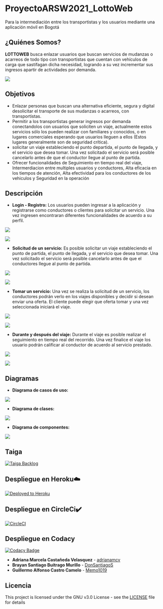 # ProyectoARSW2021_LottoWeb

Para la intermediación entre los transportistas y los usuarios mediante una aplicación móvil en Bogotá

## ¿Quiénes Somos?

**LOTTOWEB** busca enlazar usuarios que buscan servicios de mudanzas o acarreos de todo tipo con transportistas que cuentan con vehículos de carga que sastifagan dicha necesidad, logrando a su vez incrementar sus ingresos apartir de actividades por demanda.

![](img/Logo.PNG)


## Objetivos
*  Enlazar personas que buscan una alternativa eficiente, segura y digital desolicitar el transporte de sus mudanzas o acarreos, con transportistas.
*  Permitir a los transportistas generar ingresos por demanda conectandolos con usuarios que soliciten un viaje, actualmente estos servicios sólo los pueden realizar con familiares y conocidos, o en lugares comerciales esperando que usuarios lleguen a ellos (Estos lugares generalmente son de seguridad crítica).
*  solicitar un viaje estableciendo el punto departida, el punto de llegada, y el servicio que desea tomar. Una vez solicitado el servicio será posible cancelarlo antes de que el conductor llegue al punto de partida.
*  Ofrecer funcionalidades de Seguimiento en tiempo real del viaje, Intermerdiacion entre multiples usuarios y conductores, Alta eficacia en los tiempos de atención, Alta efectividad para los conductores de los vehiculos y Seguridad en la operación

## Descripción

* **Login - Registro:**
Los usuarios pueden ingresar a la aplicación y registrarse como conductores o clientes para solicitar un servicio. Una vez ingresen encontraran diferentes funcionalidades de acuerdo a su perfil.

![](Mockup/2-Registro.PNG)

![](Mockup/4-IniciarSesión.PNG)

* **Solicitud de un servicio:**
Es posible solicitar un viaje estableciendo el punto de partida, el punto de llegada, y el servicio que desea tomar. Una vez solicitado el servicio será posible cancelarlo antes de que el conductores llegue al punto de partida.

![](Mockup/11-NuevoViaje.PNG)

![](Mockup/14-SeguirViaje.PNG)

* **Tomar un servicio:**
Una vez se realiza la solicitud de un servicio, los conductores podrán verlo en los viajes disponibles y decidir si desean enviar una oferta. El cliente puede elegir que oferta tomar y una vez seleccionada iniciará el viaje.

![](Mockup/7-ViajesDisponibles.PNG)

![](Mockup/12-OfertasViaje.PNG)

* **Durante y después del viaje:**
Durante el viaje es posible realizar el seguimiento en tiempo real del recorrido. Una vez finalice el viaje los usuario podrán calificar al conductor de acuerdo al servicio prestado.

![](Mockup/15-Recorrido.PNG)

![](Mockup/16-CalificarConductor.PNG)

## Diagramas

* **Diagrama de casos de uso:**

![](img/casos%20de%20uso.png)

* **Diagrama de clases:**

![](img/DiagramaClases.PNG)

* **Diagrama de componentes:**

![](img/DiagramaComponentes.PNG)


## Taiga

[![Taiga Backlog](https://images.assets-landingi.com/jvS0A3Tm24feIBqs/logo_horizontal.png)](https://tree.taiga.io/project/memo1019-2021-1-proyectarsw-lottoweb/backlog)


## Despliegue en Heroku☁️

[![Deployed to Heroku](https://www.herokucdn.com/deploy/button.png)](https://projectlottoweb2021.herokuapp.com/)

## Despliegue en CircleCi✔️ 

[![CircleCI](https://circleci.com/gh/Candres1019/LAB6_CVDS.svg?style=svg)](https://app.circleci.com/pipelines/github/Candres1019/LAB6_CVDS)


## Despliegue en Codacy

[![Codacy Badge](https://app.codacy.com/project/badge/Grade/f6dc63ea7bc64c57988c829bcac97102)](https://www.codacy.com?utm_source=github.com&amp;utm_medium=referral&amp;utm_content=LottoWebTeam/ProyectoARSW2021_LottoWeb&amp;utm_campaign=Badge_Grade)

* **Adriana Marcela Castañeda Velasquez** - [adrianamcv](https://github.com/adrianamcv)
* **Brayan Santiago Buitrago Murillo** - [DonSantiagoS](https://github.com/DonSantiagoS)
* **Guillermo Alfonso Castro Camelo** - [Memo1019](https://github.com/memo1019)

## Licencia

This project is licensed under the GNU v3.0 License - see the [LICENSE](LICENSE.txt) file for details
